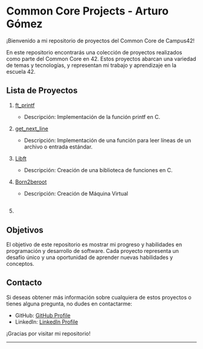 # Common Core Projects - Arturo Gómez

¡Bienvenido a mi repositorio de proyectos del Common Core de Campus42!

En este repositorio encontrarás una colección de proyectos realizados como parte del Common Core en 42. Estos proyectos abarcan una variedad de temas y tecnologías, y representan mi trabajo y aprendizaje en la escuela 42.

## Lista de Proyectos

1. [ft_printf](https://github.com/agomez-m/42cursus/tree/main/ft_printf)
   - Descripción: Implementación de la función printf en C.
   
2. [get_next_line](https://github.com/agomez-m/42cursus/tree/main/getnextline)
   - Descripción: Implementación de una función para leer líneas de un archivo o entrada estándar.

3. [Libft](https://github.com/agomez-m/42cursus/tree/main/Libft)
   - Descripción: Creación de una biblioteca de funciones en C.

4. [Born2beroot](https://github.com/agomez-m/42cursus/tree/main/Born2beroot)
   - Descripción: Creación de Máquina Virtual  
5. []()
   - 
## Objetivos

El objetivo de este repositorio es mostrar mi progreso y habilidades en programación y desarrollo de software. Cada proyecto representa un desafío único y una oportunidad de aprender nuevas habilidades y conceptos.

## Contacto

Si deseas obtener más información sobre cualquiera de estos proyectos o tienes alguna pregunta, no dudes en contactarme:

- GitHub: [GitHub Profile](https://github.com/agomez-m)
- LinkedIn: [LinkedIn Profile](https://www.linkedin.com/in/arturo-g%C3%B3mez-mart%C3%ADn-crespo-b7a5355a/?originalSubdomain=es)

¡Gracias por visitar mi repositorio!

---
